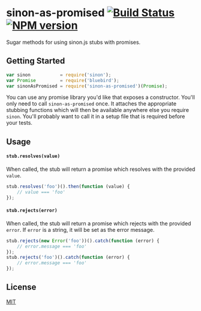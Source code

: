 sinon-as-promised [![Build Status](https://travis-ci.org/bendrucker/sinon-as-promised.png)](https://travis-ci.org/bendrucker/sinon-as-promised) [![NPM version](https://badge.fury.io/js/sinon-as-promised.png)](http://badge.fury.io/js/sinon-as-promised)
=================

Sugar methods for using sinon.js stubs with promises.

## Getting Started
```js
var sinon           = require('sinon');
var Promise         = require('bluebird');
var sinonAsPromised = require('sinon-as-promised')(Promise);
```

You can use any promise library you'd like that exposes a constructor. You'll only need to call `sinon-as-promised` once. It attaches the appropriate stubbing functions which will then be available anywhere else you require `sinon`. You'll probably want to call it in a setup file that is required before your tests.

## Usage

#### `stub.resolves(value)`
When called, the stub will return a promise which resolves with the provided `value`. 

```js
stub.resolves('foo')().then(function (value) {
    // value === 'foo'
});
```

#### `stub.rejects(error)`
When called, the stub will return a promise which rejects with the provided `error`. If `error` is a string, it will be set as the error message. 

```js
stub.rejects(new Error('foo'))().catch(function (error) {
    // error.message === 'foo'
});
stub.rejects('foo')().catch(function (error) {
    // error.message === 'foo'
});
```

## License
[MIT](LICENSE)